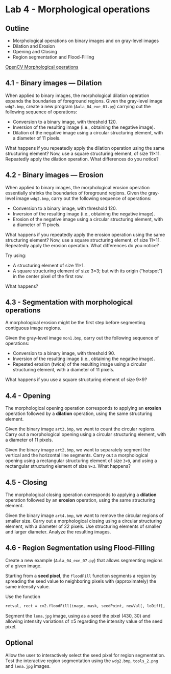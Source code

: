 # Lab 4 - Morphological operations

## Outline
* Morphological operations on binary images and on gray-level images
* Dilation and Erosion
* Opening and Closing
* Region segmentation and Flood-Filling

[OpenCV Morphological operations](https://docs.opencv.org/4.x/d9/d61/tutorial_py_morphological_ops.html) 

##	4.1 - Binary images — Dilation 
When applied to binary images, the morphological dilation operation expands the boundaries of foreground regions.
Given the gray-level image `wdg2.bmp`, create a new program (`Aula_04_exe_01.py`) carrying out the following sequence of operations:
* Conversion to a binary image, with threshold 120.
*	Inversion of the resulting image (i.e., obtaining the negative image).
*	Dilation of the negative image using a circular structuring element, with a diameter of 11 pixels.

What happens if you repeatedly apply the dilation operation using the same structuring element?
Now, use a square structuring element, of size 11×11. Repeatedly apply the dilation operation. What differences do you notice? 

## 4.2 - Binary images — Erosion
When applied to binary images, the morphological erosion operation essentially shrinks the boundaries of foreground regions.
Given the gray-level image `wdg2.bmp`, carry out the following sequence of operations:

*	Conversion to a binary image, with threshold 120.
*	Inversion of the resulting image (i.e., obtaining the negative image).
*	Erosion of the negative image using a circular structuring element, with a diameter of 11 pixels.

What happens if you repeatedly apply the erosion operation using the same structuring element?
Now, use a square structuring element, of size 11×11. Repeatedly apply the erosion operation. What differences do you notice? 

<!--The morphological erosion has directional effects, when using non-symmetrical structuring elements.-->

Try using:

*	A structuring element of size 11×1.
*	A square structuring element of size 3×3; but with its origin (“hotspot”) in the center pixel of the first row.

What happens?

## 4.3 - Segmentation with morphological operations
A morphological erosion might be the first step before segmenting contiguous image regions. 

Given the gray-level image `mon1.bmp`, carry out the following sequence of operations:

*	Conversion to a binary image, with threshold 90.
*	Inversion of the resulting image (i.e., obtaining the negative image).
*	Repeated erosion (twice) of the resulting image using a circular structuring element, with a diameter of 11 pixels.

What happens if you use a square structuring element of size 9×9?


## 4.4 - Opening
The morphological opening operation corresponds to applying an **erosion** operation followed by a **dilation** operation, using the same structuring element.

Given the binary image `art3.bmp`, we want to count the circular regions. Carry out a morphological opening using a circular structuring element, with a diameter of 11 pixels. 

Given the binary image `art2.bmp`, we want to separately segment the vertical and the horizontal line segments. Carry out a morphological opening using a rectangular structuring element of size `3×9`, and using a rectangular structuring element of size `9×3`. What happens?


## 4.5 - Closing
The morphological closing operation corresponds to applying a **dilation** operation followed by an **erosion** operation, using the same structuring element.

Given the binary image `art4.bmp`, we want to remove the circular regions of smaller size. Carry out a morphological closing using a circular structuring element, with a diameter of 22 pixels.
Use structuring elements of smaller and larger diameter. Analyze the resulting images.

## 4.6 - Region Segmentation using Flood-Filling
Create a new example (`Aula_04_exe_07.py`) that allows segmenting regions of a given image.
 
Starting from a **seed pixel**, the `floodFill` function segments a region by spreading the seed value to neighboring pixels with (approximately) the same intensity value. 

Use the function 
``` html
retval, rect = cv2.floodFill(image, mask, seedPoint, newVal[, loDiff[, upDiff[, flags]]])
```

Segment the `lena.jpg` image, using as a seed the pixel (430, 30) and allowing intensity variations of ±5 regarding the intensity value of the seed pixel.

## Optional
Allow the user to interactively select the seed pixel for region segmentation.
Test the interactive region segmentation using the `wdg2.bmp`, `tools_2.png` and `lena.jpg` images.

